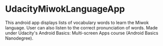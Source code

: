 # UdacityMiwokLanguageApp

This android app displays lists of vocabulary words to learn the Miwok language. User can also listen to the correct pronunciation of words. Made under Udacity's Android Basics: Multi-screen Apps course (Android Basics Nanodegree).
